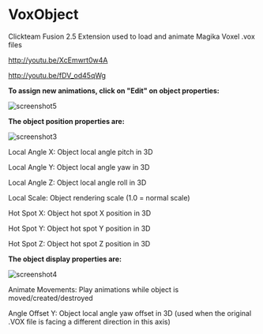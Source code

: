 

# VoxObject
Clickteam Fusion 2.5 Extension used to load and animate Magika Voxel .vox files

http://youtu.be/XcEmwrt0w4A

http://youtu.be/fDV_od45qWg


**To assign new animations, click on "Edit" on object properties:**

![screenshot5](https://i.snipboard.io/Tg5x91.jpg)


**The object position properties are:**

![screenshot3](https://i.snipboard.io/PHJV6v.jpg)

Local Angle X: Object local angle pitch in 3D

Local Angle Y: Object local angle yaw in 3D

Local Angle Z: Object local angle roll in 3D

Local Scale: Object rendering scale (1.0 = normal scale)

Hot Spot X: Object hot spot X position in 3D

Hot Spot Y: Object hot spot Y position in 3D

Hot Spot Z: Object hot spot Z position in 3D


**The object display properties are:**

![screenshot4](https://i.snipboard.io/7rfDge.jpg)

Animate Movements: Play animations while object is moved/created/destroyed

Angle Offset Y: Object local angle yaw offset in 3D (used when the original .VOX file is facing a different direction in this axis)
